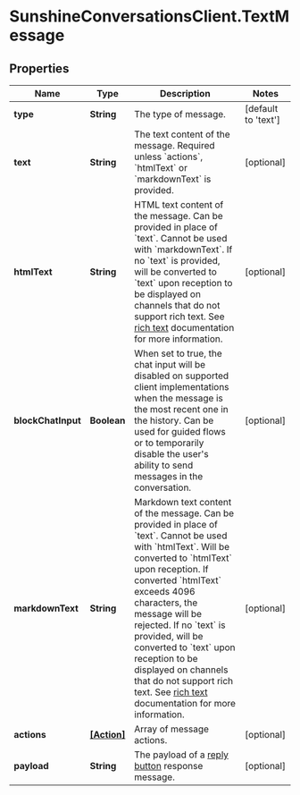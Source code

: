 # SunshineConversationsClient.TextMessage

## Properties

Name | Type | Description | Notes
------------ | ------------- | ------------- | -------------
**type** | **String** | The type of message. | [default to &#39;text&#39;]
**text** | **String** | The text content of the message. Required unless &#x60;actions&#x60;, &#x60;htmlText&#x60; or &#x60;markdownText&#x60; is provided. | [optional] 
**htmlText** | **String** | HTML text content of the message. Can be provided in place of &#x60;text&#x60;. Cannot be used with &#x60;markdownText&#x60;. If no &#x60;text&#x60; is provided, will be converted to &#x60;text&#x60; upon reception to be displayed on channels that do not support rich text. See [rich text](https://developer.zendesk.com/documentation/conversations/messaging-platform/programmable-conversations/structured-messages/#rich-text) documentation for more information. | [optional] 
**blockChatInput** | **Boolean** | When set to true, the chat input will be disabled on supported client implementations when the message is the most recent one in the history. Can be used for guided flows or to temporarily disable the user&#39;s ability to send messages in the conversation. | [optional] 
**markdownText** | **String** | Markdown text content of the message. Can be provided in place of &#x60;text&#x60;. Cannot be used with &#x60;htmlText&#x60;. Will be converted to &#x60;htmlText&#x60; upon reception. If converted &#x60;htmlText&#x60; exceeds 4096 characters, the message will be rejected. If no &#x60;text&#x60; is provided, will be converted to &#x60;text&#x60; upon reception to be displayed on channels that do not support rich text. See [rich text](https://developer.zendesk.com/documentation/conversations/messaging-platform/programmable-conversations/structured-messages/#rich-text) documentation for more information. | [optional] 
**actions** | [**[Action]**](Action.md) | Array of message actions. | [optional] 
**payload** | **String** | The payload of a [reply button](https://developer.zendesk.com/documentation/conversations/messaging-platform/programmable-conversations/structured-messages/#reply-buttons) response message. | [optional] 


